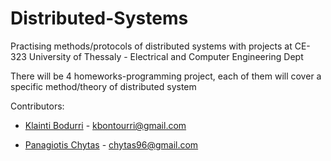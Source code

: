 # Distributed-Systems
Practising methods/protocols of distributed systems with projects at CE-323 University of Thessaly - Electrical and Computer Engineering Dept 

There will be 4 homeworks-programming project, each of them will cover a specific method/theory of distributed system

Contributors:


* [Klainti Bodurri](https://github.com/klainti) - kbontourri@gmail.com

* [Panagiotis Chytas](https://github.com/PanagiotisChytas) - chytas96@gmail.com
